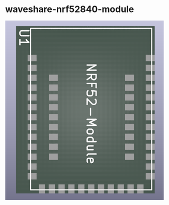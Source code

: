 # waveshare-nrf52840-module

![board render](https://github.com/barafael/waveshare-nrf52840-module/blob/main/board.png?raw=true)
